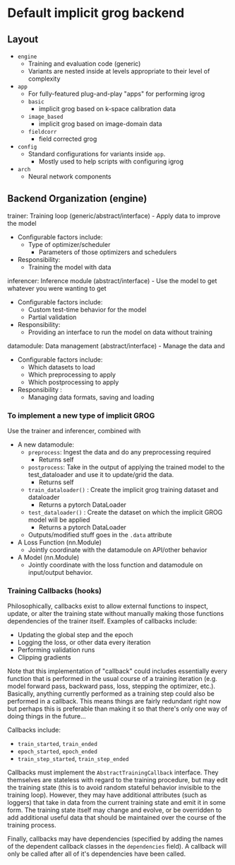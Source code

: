 # Default implicit grog backend

## Layout
- `engine`
  - Training and evaluation code (generic)
  - Variants are nested inside at levels appropriate to their level of complexity
- `app`
  - For fully-featured plug-and-play "apps" for performing igrog
  - `basic`
    - implicit grog based on k-space calibration data
  - `image_based`
    - implicit grog based on image-domain data
  - `fieldcorr`
    - field corrected grog
- `config`
  - Standard configurations for variants inside `app`.
    - Mostly used to help scripts with configuring igrog
- `arch`
  - Neural network components

## Backend Organization (engine)
trainer: Training loop (generic/abstract/interface) - Apply data to improve the model
- Configurable factors include:
  - Type of optimizer/scheduler
    - Parameters of those optimizers and schedulers
- Responsibility:
  - Training the model with data

inferencer: Inference module (abstract/interface) - Use the model to get whatever you were wanting to get
- Configurable factors include:
  - Custom test-time behavior for the model
  - Partial validation
- Responsibility:
  - Providing an interface to run the model on data without training

datamodule: Data management (abstract/interface) - Manage the data and 
- Configurable factors include:
  - Which datasets to load
  - Which preprocessing to apply
  - Which postprocessing to apply
- Responsibility : 
  - Managing data formats, saving and loading

### To implement a new type of implicit GROG
Use the trainer and inferencer, combined with
- A new datamodule:
  - `preprocess`: Ingest the data and do any preprocessing required
    - Returns self
  - `postprocess`: Take in the output of applying the trained model to the test_dataloader and use it to update/grid the data.
    - Returns self
  - `train_dataloader()` : Create the implicit grog training dataset and dataloader 
    - Returns a pytorch DataLoader
  - `test_dataloader()` : Create the dataset on which the implicit GROG model will be applied
    - Returns a pytorch DataLoader
  - Outputs/modified stuff goes in the `.data` attribute
- A Loss Function (nn.Module)
  - Jointly coordinate with the datamodule on API/other behavior
- A Model (nn.Module)
  - Jointly coordinate with the loss function and datamodule on input/output behavior.

### Training Callbacks (hooks)
Philosophically, callbacks exist to allow external functions to inspect, update, or alter the training state
without manually making those functions dependencies of the trainer itself.
Examples of callbacks include:
- Updating the global step and the epoch
- Logging the loss, or other data every iteration
- Performing validation runs
- Clipping gradients

Note that this implementation of "callback" could includes essentially every
function that is performed in the usual course of a training iteration (e.g.
model forward pass, backward pass, loss, stepping the optimizer, etc.).
Basically, anything currently performed as a training step could also be
performed in a callback. This means things are fairly redundant right now but
perhaps this is preferable than making it so that there's only one way of doing
things in the future...

Callbacks include:
- `train_started`, `train_ended`
- `epoch_started`, `epoch_ended`
- `train_step_started`, `train_step_ended`

Callbacks must implement the `AbstractTrainingCallback` interface. They
themselves are stateless with regard to the training procedure, but may edit the
training state (this is to avoid random stateful behavior invisible to the
training loop). However, they may have additional attributes (such as loggers)
that take in data from the current training state and emit it in some form. The
training state itself may change and evolve, or be overridden to add additional
useful data that should be maintained over the course of the training process.

Finally, callbacks may have dependencies (specified by adding the names of the
dependent callback classes in the `dependencies` field). A callback will only be
called after all of it's dependencies have been called. 


